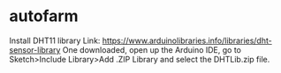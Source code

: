 # autofarm
Install DHT11 library
  Link: https://www.arduinolibraries.info/libraries/dht-sensor-library
  One downloaded, open up the Arduino IDE, go to Sketch>Include Library>Add .ZIP Library and select the DHTLib.zip file.

